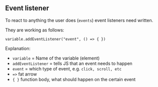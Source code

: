 ## Event listener

To react to anything the user does (`events`) event listeners need written.

They are working as follows:

`variable.addEventListener("event", () => { })`

Explanation:

- `variable` = Name of the variable (element)
- `addEventListener` = tells JS that an event needs to happen
- `event` = which type of event, e.g. `click, scroll, etc`
- `=>` fat arrow
- `{ }` function body, what should happen on the certain event

